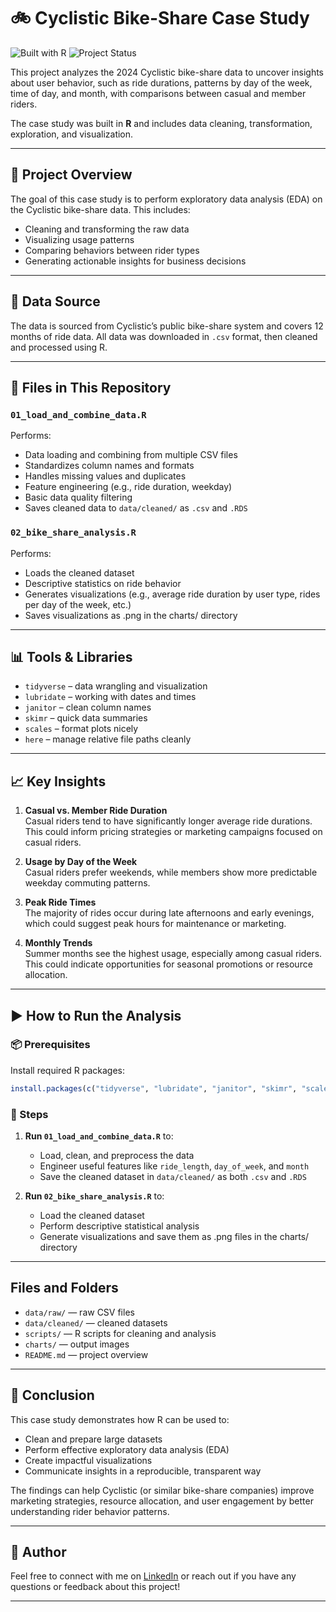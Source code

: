 # 🚲 Cyclistic Bike-Share Case Study
![Built with R](https://img.shields.io/badge/Built%20With-R-blue?logo=r)
![Project Status](https://img.shields.io/badge/Status-Completed-brightgreen)

This project analyzes the 2024 Cyclistic bike-share data to uncover insights about user behavior, such as ride durations, patterns by day of the week, time of day, and month, with comparisons between casual and member riders.

The case study was built in **R** and includes data cleaning, transformation, exploration, and visualization.

---

## 📌 Project Overview

The goal of this case study is to perform exploratory data analysis (EDA) on the Cyclistic bike-share data. This includes:

- Cleaning and transforming the raw data
- Visualizing usage patterns
- Comparing behaviors between rider types
- Generating actionable insights for business decisions

---

## 📂 Data Source

The data is sourced from Cyclistic’s public bike-share system and covers 12 months of ride data. All data was downloaded in `.csv` format, then cleaned and processed using R.

---

## 📁 Files in This Repository

### `01_load_and_combine_data.R`
Performs:

- Data loading and combining from multiple CSV files
- Standardizes column names and formats
- Handles missing values and duplicates
- Feature engineering (e.g., ride duration, weekday)
- Basic data quality filtering
- Saves cleaned data to `data/cleaned/` as `.csv` and `.RDS`

### `02_bike_share_analysis.R`
Performs:

- Loads the cleaned dataset
- Descriptive statistics on ride behavior
- Generates visualizations (e.g., average ride duration by user type, rides per day of the week, etc.)
- Saves visualizations as .png in the charts/ directory

---

## 📊 Tools & Libraries

- `tidyverse` – data wrangling and visualization
- `lubridate` – working with dates and times
- `janitor` – clean column names
- `skimr` – quick data summaries
- `scales` – format plots nicely
- `here` – manage relative file paths cleanly

---

## 📈 Key Insights

1. **Casual vs. Member Ride Duration**  
   Casual riders tend to have significantly longer average ride durations. This could inform pricing strategies or marketing campaigns focused on casual riders.

2. **Usage by Day of the Week**  
   Casual riders prefer weekends, while members show more predictable weekday commuting patterns.

3. **Peak Ride Times**  
   The majority of rides occur during late afternoons and early evenings, which could suggest peak hours for maintenance or marketing.

4. **Monthly Trends**  
   Summer months see the highest usage, especially among casual riders. This could indicate opportunities for seasonal promotions or resource allocation.

---

## ▶️ How to Run the Analysis

### 📦 Prerequisites

Install required R packages:

```r
install.packages(c("tidyverse", "lubridate", "janitor", "skimr", "scales", "here"))
```

### 🚀 Steps

1. **Run `01_load_and_combine_data.R`** to:
   - Load, clean, and preprocess the data
   - Engineer useful features like `ride_length`, `day_of_week`, and `month`
   - Save the cleaned dataset in `data/cleaned/` as both `.csv` and `.RDS`

2. **Run `02_bike_share_analysis.R`** to:
   - Load the cleaned dataset
   - Perform descriptive statistical analysis
   - Generate visualizations and save them as .png files in the charts/ directory

---

## Files and Folders

- `data/raw/` — raw CSV files  
- `data/cleaned/` — cleaned datasets  
- `scripts/` — R scripts for cleaning and analysis  
- `charts/` — output images  
- `README.md` — project overview

---

## 🧠 Conclusion

This case study demonstrates how R can be used to:

- Clean and prepare large datasets
- Perform effective exploratory data analysis (EDA)
- Create impactful visualizations
- Communicate insights in a reproducible, transparent way

The findings can help Cyclistic (or similar bike-share companies) improve marketing strategies, resource allocation, and user engagement by better understanding rider behavior patterns.

---

## 👤 Author

Feel free to connect with me on [LinkedIn](https://linkedin.com/in/parisloyo) or reach out if you have any questions or feedback about this project!

---
